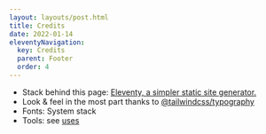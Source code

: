 ```yaml
---
layout: layouts/post.html
title: Credits
date: 2022-01-14
eleventyNavigation:
  key: Credits
  parent: Footer
  order: 4
---
```


- Stack behind this page: [Eleventy, a simpler static site generator.](https://www.11ty.dev/)
- Look & feel in the most part thanks to [@tailwindcss/typography
  ](https://tailwindcss.com/docs/typography-plugin)
- Fonts: System stack
- Tools: see [uses](/uses)

